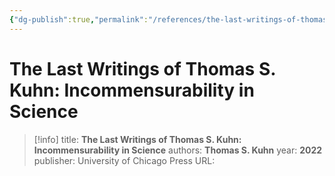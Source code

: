 ```yaml
---
{"dg-publish":true,"permalink":"/references/the-last-writings-of-thomas-s-kuhn-incommensurability-in-science-thomas-s-kuhn-2022/"}
---
```



# The Last Writings of Thomas S. Kuhn: Incommensurability in Science

> [!info]
> title: **The Last Writings of Thomas S. Kuhn: Incommensurability in Science**
> authors: **Thomas S. Kuhn**
> year: **2022**
> publisher: University of Chicago Press
> URL: 



